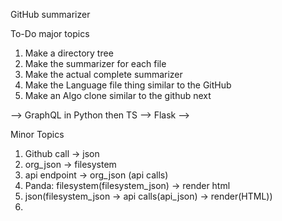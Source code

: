GitHub summarizer


To-Do major topics

1. Make a directory tree
2. Make the summarizer for each file
3. Make the actual complete summarizer
4. Make the Language file thing similar to the GitHub
5. Make an Algo clone similar to the github next

--> GraphQL in Python then TS
--> Flask
--> 

Minor Topics

1. Github call -> json
2. org_json -> filesystem
3. api endpoint -> org_json (api calls) 
3. Panda: filesystem(filesystem_json) -> render html
4. json(filesystem_json -> api calls(api_json) -> render(HTML))
2. 